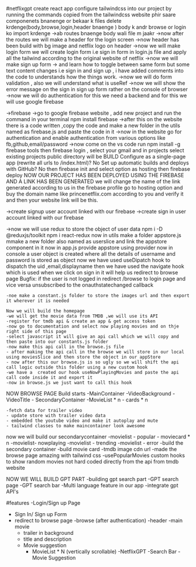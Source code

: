 #netflixgpt
create react app
configure tailwindcss into our project by running the commands copied from the tailwindcss website 
phir saare componenets bnanenge or bekaar k files delete krdenge(body,browse,login,header bnaenge )
body k andr browse or login ko import krdenge
->ab routes bnaenge body wali file m jaakr 
->now after the routes we will make a header for the login screen
->now header has been build with bg image and netflix logo on header 
->now we will make login form
we will create login form i.e sign in form in login.js file and apply all the tailwind according to the original website of netflix 
->now we will make sign up form 
-> and learn how to toggle between same form but some text content changes i.e sign in and sign up , i have added comments into the code to understands how the things work.
->now we will do form validation , also we will understand what is useRef
->now we will show the error message on the sign in sign up form rather on the console of browser
->now we will do authentication for this we need a backend and for this we will use google firebase



->firebase 
    ->go to google firebase website , add new project and run the command in your terminal npm install firebase
    ->after this on the website there is a code written ,copy the code and make a new folder in the utils named as firebase.js and paste the code in it
    ->now in the website go for authentication and enable authentication from various options like fb,github,email/password
    ->now come on the vs code run npm install -g firebase tools
    then firebase login , select your gmail and in projects select existing projects
    public directory will be BUILD
    Configure as a single-page app (rewrite all urls to /index.html)? No
    Set up automatic builds and deploys with GitHub? No
    then firebase init and select option as hosting
    then firebase deploy 
    NOW OUR PROJECT HAS BEEN DEPLOYED USING THE FIREBASE AND A LINK HAS BEEN GENERATED
    we will change the name of the link generated according to us in the firebase profile go to hosting option and buy the domain name like princenetflix.com according to you and verify it and then your website link will be this.

->create signup user account linked with our firebase
->create sign in user account linked with our firebase


->now we will use redux to store the object of user data 
    npm i -D @reduxjs/toolkit
    npm i react-redux
    now in utils make a folder appstore.js
    mmake a new folder also named as userslice and link the appstore component in it
    now in app.js provide appstore using provider 
    now in console a user object is created where all the details of username and password is stored as object
    now we have used useDipatch hook to dispatch the uid ,email,displayname 
    then we have used the navigate hook which is used when we click on sign in it will help us redirect to browse page
    Bugfix: if the user is not logged in redirect /browse to login page and vice versa
    unsubscribed to the onauthstatechanged callback

    -noe make a constant.js folder to store the images url and then export it wherever it is needed

    Now we will build the homepage 
    -we will get the movie data from TMDB ,we will use its API
    -register for tmdb api & create an app & get access token
    -now go to documentation and select now playing movies and on thje right side of this page
    -select javascript it will give an api call which we will copy and then paste into our constants.js folder 
    -now make this api call in the browse.js file
    - after making the api call in the browse we will store in our local using moviesSlice and then store the object in our appStore
    - now after this our browse.js is so ugly so we will shift the api call logic outside this folder using a new custom hook
    -we have a  created our hook useNowPlayingMovies and paste the api call code inside it and export it 
    -now in browse.js we just want to call this hook
NOW BROWSE PAGE Build starts
     -MainContainer
        -VideoBackground
        -VideoTitle
    - SecondaryContainer
        -MovieList * n
           - cards * n

    -fetch data for trailer video 
    - update store with trailer video data
    - embedded the youtube video and make it autoplay and mute 
    - tailwind classes to make maincontainer look awesome 

now we will build our secondarycontainer
    -movielist - popular
        - moviecard * n
    -movielist- nowplaying
    -movielist - trending 
    -movielist - error
-build the secondary container
-build movie card
-tmdb image cdn url
-made the browse page amazing with tailwind css
-usePopularMovies custom hooks to show random movies not hard coded directly from the api from tmdb website


NOW WE WILL BUILD GPT PART
  -building gpt search part
  -GPT search page
  -GPT search bar
  -Multi language feature in our app
  -integrate gpt API's











#features
-Login/Sign up Page
  - Sign In/ Sign up Form
  - redirect to browse page
-browse (after authentication)
  -header
  -main movie
     - trailer in background
     - title and description
     - Movie suggestion
        - MovieList * N (vertically scrollable)
-NetflixGPT
   -Search Bar
   -Movie Suggestion




